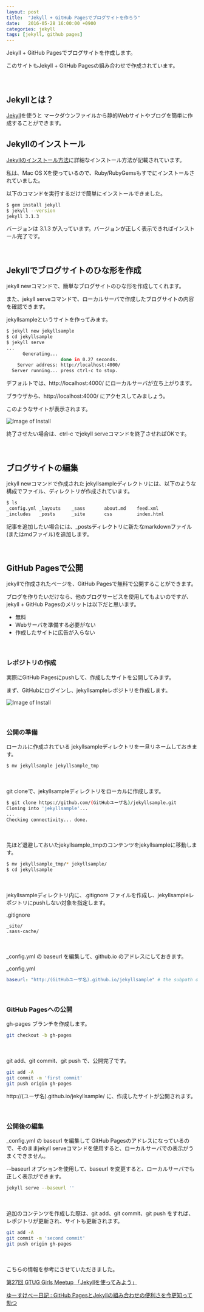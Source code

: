 ```yaml
---
layout: post
title:  "Jekyll + GitHub Pagesでブログサイトを作ろう"
date:   2016-05-28 16:00:00 +0900
categories: jekyll
tags: [jekyll, github pages]
---
```

Jekyll + GitHub Pagesでブログサイトを作成します。

このサイトもJekyll + GitHub Pagesの組み合わせで作成されています。

　

## Jekyllとは？
[Jekyll](http://jekyllrb-ja.github.io/)を使うと
マークダウンファイルから静的Webサイトやブログを簡単に作成することができます。
　

## Jekyllのインストール
[Jekyllのインストール方法](http://jekyllrb-ja.github.io/docs/installation/)に詳細なインストール方法が記載されています。

私は、Mac OS Xを使っているので、Ruby/RubyGemsもすでにインストールされていました。

以下のコマンドを実行するだけで簡単にインストールできました。

```bash
$ gem install jekyll
$ jekyll --version
jekyll 3.1.3
```

バージョンは 3.1.3 が入っています。バージョンが正しく表示できればインストール完了です。

　

## Jekyllでブログサイトのひな形を作成
jekyll newコマンドで、簡単なブログサイトのひな形を作成してくれます。

また、jekyll serveコマンドで、ローカルサーバで作成したブログサイトの内容を確認できます。

jekyllsampleというサイトを作ってみます。

```bash
$ jekyll new jekyllsample
$ cd jekyllsample
$ jekyll serve
...
      Generating... 
                    done in 0.27 seconds.
    Server address: http://localhost:4000/
  Server running... press ctrl-c to stop.
```

デフォルトでは、http://localhost:4000/ にローカルサーバが立ち上がります。

ブラウザから、http://localhost:4000/ にアクセスしてみましょう。

このようなサイトが表示されます。

![Image of Install]({{site.baseurl}}/images/jekyllsample_001.png)

終了させたい場合は、ctrl-c でjekyll serveコマンドを終了させればOKです。

　

## ブログサイトの編集

jekyll newコマンドで作成された jekyllsampleディレクトリには、以下のような構成でファイル、ディレクトリが作成されています。

```bash
$ ls
_config.yml _layouts    _sass       about.md    feed.xml
_includes   _posts      _site       css         index.html
```

記事を追加したい場合には、_postsディレクトリに新たなmarkdownファイル(またはmdファイル)を追加します。

　

## GitHub Pagesで公開

jekyllで作成されたページを、GitHub Pagesで無料で公開することができます。

ブログを作りたいだけなら、他のブログサービスを使用してもよいのですが、jekyll + GitHub Pagesのメリットは以下だと思います。

* 無料
* Webサーバを準備する必要がない
* 作成したサイトに広告が入らない

　

### レポジトリの作成

実際にGitHub Pagesにpushして、作成したサイトを公開してみます。

まず、GitHubにログインし、jekyllsampleレポジトリを作成します。

![Image of Install]({{site.baseurl}}/images/jekyllsample_002.png)

　

### 公開の準備

ローカルに作成されている jekyllsampleディレクトリを一旦リネームしておきます。

```bash
$ mv jekyllsample jekyllsample_tmp
```

　

git cloneで、jekyllsampleディレクトリをローカルに作成します。

```bash
$ git clone https://github.com/(GitHubユーザ名)/jekyllsample.git
Cloning into 'jekyllsample'...
...
Checking connectivity... done.
```

　

先ほど退避しておいたjekyllsample_tmpのコンテンツをjekyllsampleに移動します。

```bash
$ mv jekyllsample_tmp/* jekyllsample/
$ cd jekyllsample
```

　

jekyllsampleディレクトリ内に、.gitignore ファイルを作成し、jekyllsampleレポジトリにpushしない対象を指定します。

.gitignore

```
_site/
.sass-cache/
```

　

_config.yml の baseurl を編集して、github.io のアドレスにしておきます。

_config.yml

```yml
baseurl: "http:/(GitHubユーザ名).github.io/jekyllsample" # the subpath of your site, e.g. /blog
```

　

### GitHub Pagesへの公開

gh-pages ブランチを作成します。

```bash
git checkout -b gh-pages
```

　

git add、git commit、git push で、公開完了です。

```bash
git add -A
git commit -m 'first commit'
git push origin gh-pages
```

http://(ユーザ名).github.io/jekyllsample/ に、作成したサイトが公開されます。

　

### 公開後の編集

_config.yml の baseurl を編集して GitHub Pagesのアドレスになっているので、そのままjekyll serveコマンドを使用すると、ローカルサーバでの表示がうまくできません。

--baseurl オプションを使用して、baseurl を変更すると、ローカルサーバでも正しく表示ができます。

```bash
jekyll serve --baseurl ''
```

　

追加のコンテンツを作成した際は、git add、git commit、git push をすれば、レポジトリが更新され、サイトも更新されます。

```bash
git add -A
git commit -m 'second commit'
git push origin gh-pages
```

　

こちらの情報を参考にさせていただきました。

[第27回 GTUG Girls Meetup 「Jekyllを使ってみよう」](https://github.com/yanzm/GTUGGirlsJekyll)

 [ゆーすけべー日記 : GitHub PagesとJekyllの組み合わせの便利さを今更知って勃つ](http://blog.yusuke.be/entry/2015/11/19/101509)


